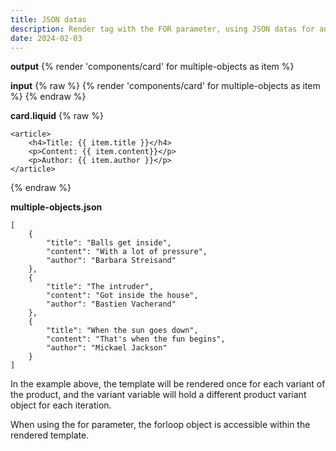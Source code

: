 ```yaml
---
title: JSON datas
description: Render tag with the FOR parameter, using JSON datas for an array of objects.
date: 2024-02-03
---
```

**output**
{% render 'components/card' for multiple-objects as item %}

**input**
{% raw %}
{% render 'components/card' for multiple-objects as item %}
{% endraw %}

**card.liquid**
{% raw %}
```
<article>
    <h4>Title: {{ item.title }}</h4>
    <p>Content: {{ item.content}}</p>
    <p>Author: {{ item.author }}</p>
</article>
```
{% endraw %}

**multiple-objects.json**
```
[
    {
        "title": "Balls get inside",
        "content": "With a lot of pressure",
        "author": "Barbara Streisand"
    },
    {
        "title": "The intruder",
        "content": "Got inside the house",
        "author": "Bastien Vacherand"
    },
    {
        "title": "When the sun goes down",
        "content": "That's when the fun begins",
        "author": "Mickael Jackson"
    }
]
```

In the example above, the template will be rendered once for each variant of the product, and the variant variable will hold a different product variant object for each iteration.

When using the for parameter, the forloop object is accessible within the rendered template.